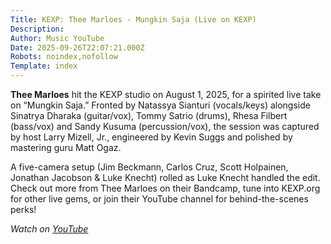 ```yaml
---
Title: KEXP: Thee Marloes - Mungkin Saja (Live on KEXP)
Description: 
Author: Music YouTube
Date: 2025-09-26T22:07:21.000Z
Robots: noindex,nofollow
Template: index
---
```

<p><strong>Thee Marloes</strong> hit the KEXP studio on August 1, 2025, for a spirited live take on “Mungkin Saja.” Fronted by Natassya Sianturi (vocals/keys) alongside Sinatrya Dharaka (guitar/vox), Tommy Satrio (drums), Rhesa Filbert (bass/vox) and Sandy Kusuma (percussion/vox), the session was captured by host Larry Mizell, Jr., engineered by Kevin Suggs and polished by mastering guru Matt Ogaz.</p>

<p>A five-camera setup (Jim Beckmann, Carlos Cruz, Scott Holpainen, Jonathan Jacobson &amp; Luke Knecht) rolled as Luke Knecht handled the edit. Check out more from Thee Marloes on their Bandcamp, tune into KEXP.org for other live gems, or join their YouTube channel for behind-the-scenes perks!</p>

<p><em>Watch on <a href="https://www.youtube.com/watch?v=1ZI7tq3CmFo" rel="noopener noreferrer">YouTube</a></em></p>


